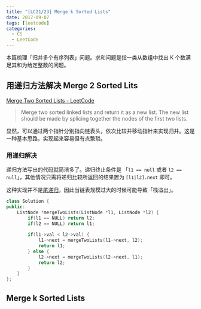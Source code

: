 ```yaml
---
title: "[LC21/23] Merge k Sorted Lists"
date: 2017-09-07
tags: [leetcode]
categories:
  - CS
  - LeetCode
---
```


本篇梳理「归并多个有序列表」问题。求和问题是指一类从数组中找出 K 个数满足其和为给定整数的问题。

<!-- more -->


## 用递归方法解决 Merge 2 Sorted Lits

[Merge Two Sorted Lists - LeetCode](https://leetcode.com/problems/merge-two-sorted-lists)
> Merge two sorted linked lists and return it as a new list. The new list should be made by splicing together the nodes of the first two lists.

显然，可以通过两个指针分别指向链表头，依次比较并移动指针来实现归并。这是一种基本思路，实现起来容易但有点繁琐。

### 用递归解决

递归方法写出的代码就简洁多了。递归终止条件是 「`l1 == null` 或者 `l2 == null`」，其他情况只需将递归比较所返回的结果置为 `[l1|l2].next` 即可。

这种实现并不是[尾递归](https://zh.wikipedia.org/wiki/尾调用)，因此当链表规模过大的时候可能导致「栈溢出」。

```c++
class Solution {
public:
    ListNode *mergeTwoLists(ListNode *l1, ListNode *l2) {
        if(l1 == NULL) return l2;
        if(l2 == NULL) return l1;
        
        if(l1->val < l2->val) {
            l1->next = mergeTwoLists(l1->next, l2);
            return l1;
        } else {
            l2->next = mergeTwoLists(l2->next, l1);
            return l2;
        }
    }
};
```

## Merge k Sorted Lists
